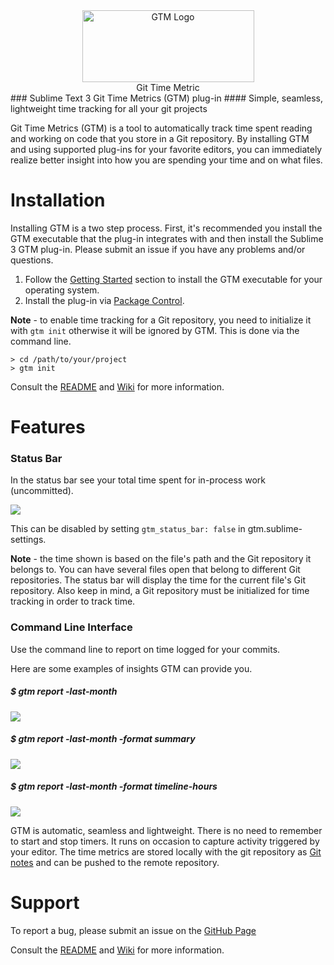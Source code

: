 <div align="center"><img src="https://cloud.githubusercontent.com/assets/630550/19619834/43c460dc-9835-11e6-8652-1c8fff91cf02.png" alt="GTM Logo" height="115" width="275"></div>
<div align="center">Git Time Metric</div>
### Sublime Text 3 Git Time Metrics (GTM) plug-in
#### Simple, seamless, lightweight time tracking for all your git projects

Git Time Metrics (GTM) is a tool to automatically track time spent reading and working on code that you store in a Git repository. By installing GTM and using supported plug-ins for your favorite editors, you can immediately realize better insight into how you are spending your time and on what files.

# Installation

Installing GTM is a two step process.  First, it's recommended you install the GTM executable that the plug-in integrates with and then install the Sublime 3 GTM plug-in.  Please submit an issue if you have any problems and/or questions.

1. Follow the [Getting Started](https://github.com/git-time-metric/gtm/blob/master/README.md) section to install the GTM executable for your operating system.
2. Install the plug-in via [Package Control](https://packagecontrol.io).

**Note** - to enable time tracking for a Git repository, you need to initialize it with `gtm init` otherwise it will be ignored by GTM. This is done via the command line.
```
> cd /path/to/your/project
> gtm init
```

Consult the [README](https://github.com/git-time-metric/gtm/blob/master/README.md) and [Wiki](https://github.com/git-time-metric/gtm/wiki) for more information.

# Features

### Status Bar

In the status bar see your total time spent for in-process work (uncommitted).

![](https://cloud.githubusercontent.com/assets/630550/19831548/21fef6c2-9dd2-11e6-9cf4-7510135eb94a.png)

This can be disabled by setting `gtm_status_bar: false` in gtm.sublime-settings.

**Note** - the time shown is based on the file's path and the Git repository it belongs to. You can have several files open that belong to different Git repositories. The status bar will display the time for the current file's Git repository.  Also keep in mind, a Git repository must be initialized for time tracking in order to track time.

### Command Line Interface

Use the command line to report on time logged for your commits.

Here are some examples of insights GTM can provide you.

##### $ gtm report -last-month

![](https://cloud.githubusercontent.com/assets/630550/21582250/8a03f9dc-d015-11e6-8f77-548ef7314bf7.png)

##### $ gtm report -last-month -format summary

![](https://cloud.githubusercontent.com/assets/630550/21582252/8f85b738-d015-11e6-8c70-beed7e7b3254.png)

##### $ gtm report -last-month -format timeline-hours

![](https://cloud.githubusercontent.com/assets/630550/21582253/91f6226e-d015-11e6-897c-6042111e6a6a.png)

GTM is automatic, seamless and lightweight.  There is no need to remember to start and stop timers.  It runs on occasion to capture activity triggered by your editor.  The time metrics are stored locally with the git repository as [Git notes](https://git-scm.com/docs/git-notes) and can be pushed to the remote repository.

# Support

To report a bug, please submit an issue on the [GitHub Page](https://github.com/git-time-metric/gtm-sublime3-plugin/issues)

Consult the [README](https://github.com/git-time-metric/gtm/blob/master/README.md) and [Wiki](https://github.com/git-time-metric/gtm/wiki) for more information.

